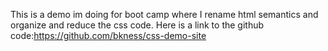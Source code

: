 This is a demo im doing for boot camp where I rename html semantics and organize and reduce the css code.
Here is a link to the github code:https://github.com/bkness/css-demo-site
